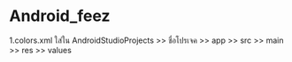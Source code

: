 # Android_feez
1.colors.xml ใส่ใน AndroidStudioProjects >> ชื่อโปรเจค >> app >> src >> main >> res >> values